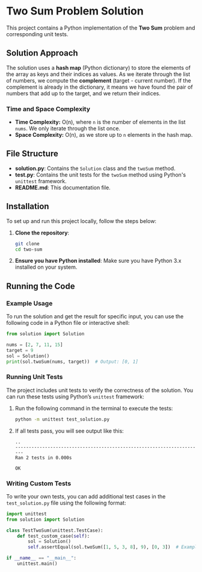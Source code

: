
# Two Sum Problem Solution

This project contains a Python implementation of the **Two Sum** problem and corresponding unit tests.



## Solution Approach

The solution uses a **hash map** (Python dictionary) to store the elements of the array as keys and their indices as values. As we iterate through the list of numbers, we compute the **complement** (target - current number). If the complement is already in the dictionary, it means we have found the pair of numbers that add up to the target, and we return their indices.

### Time and Space Complexity
- **Time Complexity:** O(n), where `n` is the number of elements in the list `nums`. We only iterate through the list once.
- **Space Complexity:** O(n), as we store up to `n` elements in the hash map.

## File Structure

- **solution.py**: Contains the `Solution` class and the `twoSum` method.
- **test.py**: Contains the unit tests for the `twoSum` method using Python's `unittest` framework.
- **README.md**: This documentation file.

## Installation

To set up and run this project locally, follow the steps below:

1. **Clone the repository**:
   ```bash
   git clone 
   cd two-sum
   ```

2. **Ensure you have Python installed**:
   Make sure you have Python 3.x installed on your system.



## Running the Code

### Example Usage
To run the solution and get the result for specific input, you can use the following code in a Python file or interactive shell:

```python
from solution import Solution

nums = [2, 7, 11, 15]
target = 9
sol = Solution()
print(sol.twoSum(nums, target))  # Output: [0, 1]
```

### Running Unit Tests

The project includes unit tests to verify the correctness of the solution. You can run these tests using Python’s `unittest` framework:

1. Run the following command in the terminal to execute the tests:
   ```bash
   python -m unittest test_solution.py
   ```

2. If all tests pass, you will see output like this:
   ```
   ..
   ----------------------------------------------------------------------
   Ran 2 tests in 0.000s

   OK
   ```

### Writing Custom Tests

To write your own tests, you can add additional test cases in the `test_solution.py` file using the following format:

```python
import unittest
from solution import Solution

class TestTwoSum(unittest.TestCase):
    def test_custom_case(self):
        sol = Solution()
        self.assertEqual(sol.twoSum([1, 5, 3, 8], 9), [0, 3])  # Example custom case

if __name__ == "__main__":
    unittest.main()

```